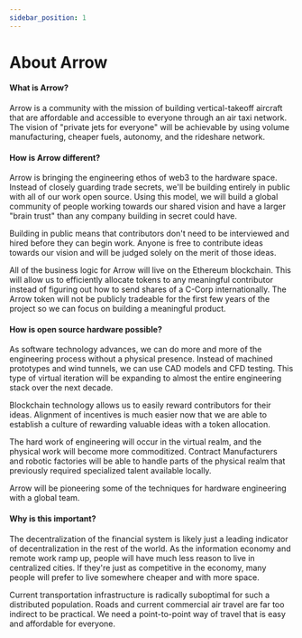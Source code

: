 ```yaml
---
sidebar_position: 1
---
```


# About Arrow

#### What is Arrow?

Arrow is a community with the mission of building vertical-takeoff aircraft that are affordable and accessible to everyone through an air taxi network. The vision of "private jets for everyone" will be achievable by using volume manufacturing, cheaper fuels, autonomy, and the rideshare network.

#### How is Arrow different?

Arrow is bringing the engineering ethos of web3 to the hardware space. Instead of closely guarding trade secrets, we'll be building entirely in public with all of our work open source. Using this model, we will build a global community of people working towards our shared vision and have a larger "brain trust" than any company building in secret could have.

Building in public means that contributors don't need to be interviewed and hired before they can begin work. Anyone is free to contribute ideas towards our vision and will be judged solely on the merit of those ideas. 

All of the business logic for Arrow will live on the Ethereum blockchain. This will allow us to efficiently allocate tokens to any meaningful contributor instead of figuring out how to send shares of a C-Corp internationally. The Arrow token will not be publicly tradeable for the first few years of the project so we can focus on building a meaningful product.

#### How is open source hardware possible?

As software technology advances, we can do more and more of the engineering process without a physical presence. Instead of machined prototypes and wind tunnels, we can use CAD models and CFD testing. This type of virtual iteration will be expanding to almost the entire engineering stack over the next decade.

Blockchain technology allows us to easily reward contributors for their ideas. Alignment of incentives is much easier now that we are able to establish a culture of rewarding valuable ideas with a token allocation.

The hard work of engineering will occur in the virtual realm, and the physical work will become more commoditized. Contract Manufacturers and robotic factories will be able to handle parts of the physical realm that previously required specialized talent available locally.

Arrow will be pioneering some of the techniques for hardware engineering with a global team.

#### Why is this important?

The decentralization of the financial system is likely just a leading indicator of decentralization in the rest of the world. As the information economy and remote work ramp up, people will have much less reason to live in centralized cities. If they're just as competitive in the economy, many people will prefer to live somewhere cheaper and with more space.

Current transportation infrastructure is radically suboptimal for such a distributed population. Roads and current commercial air travel are far too indirect to be practical. We need a point-to-point way of travel that is easy and affordable for everyone.
